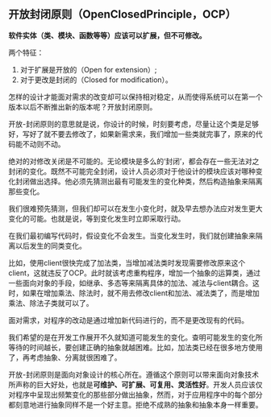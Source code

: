 ## 开放封闭原则（OpenClosedPrinciple，OCP）

**软件实体（类、模块、函数等等）应该可以扩展，但不可修改。**

两个特征：
1. 对于扩展是开放的（Open for extension）;
2. 对于更改是封闭的（Closed for modification）。

怎样的设计才能面对需求的改变却可以保持相对稳定，从而使得系统可以在第一个版本以后不断推出新的版本呢？开放封闭原则。

开放-封闭原则的意思就是说，你设计的时候，时刻要考虑，尽量让这个类是足够好，写好了就不要去修改了，如果新需求来，我们增加一些类就完事了，原来的代码能不动则不动。

绝对的对修改关闭是不可能的。无论模块是多么的‘封闭’，都会存在一些无法对之封闭的变化。既然不可能完全封闭，设计人员必须对于他设计的模块应该对哪种变化封闭做出选择。他必须先猜测出最有可能发生的变化种类，然后构造抽象来隔离那些变化。

我们很难预先猜测，但我们却可以在发生小变化时，就及早去想办法应对发生更大变化的可能。也就是说，等到变化发生时立即采取行动。

在我们最初编写代码时，假设变化不会发生。当变化发生时，我们就创建抽象来隔离以后发生的同类变化。

比如，使用client很快完成了加法类，当增加减法类时发现需要修改原来这个client，这就违反了OCP。此时就该考虑重构程序，增加一个抽象的运算类，通过一些面向对象的手段，如继承、多态等来隔离具体的加法、减法与client耦合。这时，如果在增加乘法、除法时，就不用去修改client和加法、减法类了，而是增加乘法、除法子类就可以了。

面对需求，对程序的改动是通过增加新代码进行的，而不是更改现有的代码。

我们希望的是在开发工作展开不久就知道可能发生的变化。查明可能发生的变化所等待的时间越长，要创建正确的抽象就越困难。比如，加法类已经在很多地方使用了，再考虑抽象、分离就很困难了。

开放-封闭原则是面向对象设计的核心所在。遵循这个原则可以带来面向对象技术所声称的巨大好处，也就是**可维护、可扩展、可复用、灵活性好**。开发人员应该仅对程序中呈现出频繁变化的那些部分做出抽象，然而，对于应用程序中的每个部分都刻意地进行抽象同样不是一个好主意。拒绝不成熟的抽象和抽象本身一样重要。